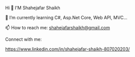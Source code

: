   Hi 👋 I'M Shahejafar Shaikh


🌱 I’m currently learning C#, Asp.Net Core, Web API, MVC...

📫 How to reach me: shahejafarshaikh@gmail.com

Connect with me:

https://www.linkedin.com/in/shahejafar-shaikh-807020203/




 


